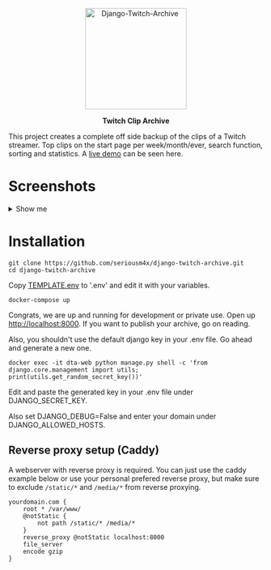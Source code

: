 <p align="center">
    <img src="clips/static/svg/logo.svg" align="center" alt="Django-Twitch-Archive
    " width="200"/>
    <p align="center">
        <strong>Twitch Clip Archive</strong>
    </p>
</P>

This project creates a complete off side backup of the clips of a Twitch streamer. Top clips on the start page per week/month/ever, search function, sorting and statistics. A [live demo](https://clips.itssoley.de/) can be seen here.

# Screenshots

<details>
<summary>Show me</summary>
<br>

Font page
![images/home.png](images/home.png)

Single clip
![images/clip.png](images/clip.png)

Search
![images/search.png](images/search.png)

Statistics
![images/stats.png](images/stats.png)
</details>

# Installation

```
git clone https://github.com/seriousm4x/django-twitch-archive.git
cd django-twitch-archive
```

Copy [TEMPLATE.env](TEMPLATE.env) to '.env' and edit it with your variables.

```
docker-compose up
```

Congrats, we are up and running for development or private use. Open up [http://localhost:8000](http://localhost:8000). If you want to publish your archive, go on reading.


Also, you shouldn't use the default django key in your .env file. Go ahead and generate a new one.

```
docker exec -it dta-web python manage.py shell -c 'from django.core.management import utils; print(utils.get_random_secret_key())'
```

Edit and paste the generated key in your .env file under DJANGO_SECRET_KEY.

Also set DJANGO_DEBUG=False and enter your domain under DJANGO_ALLOWED_HOSTS.

## Reverse proxy setup (Caddy)

A webserver with reverse proxy is required. You can just use the caddy example below or use your personal prefered reverse proxy, but make sure to exclude `/static/*` and `/media/*` from reverse proxying.

```
yourdomain.com {
    root * /var/www/
    @notStatic {
        not path /static/* /media/*
    }
    reverse_proxy @notStatic localhost:8000
    file_server
    encode gzip
}
```

